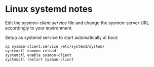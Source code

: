 # Linux systemd notes

Edit the *sysmon-client.service* file and change the sysmon-server URL accordingly to your environment.

Setup as systemd service to start automatically at boot:

```shell
cp sysmon-client.service /etc/systemd/system/
systemctl daemon-reload
systemctl enable sysmon-client
systemctl restart sysmon-client
```
